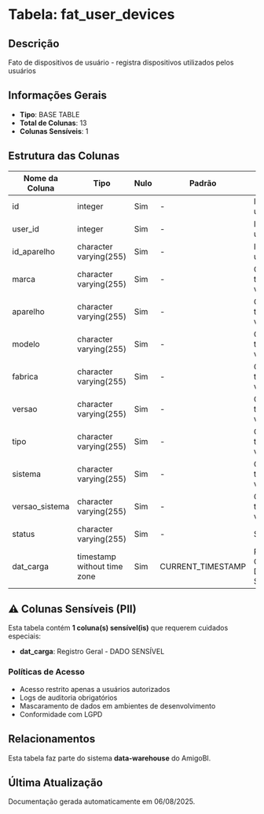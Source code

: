 # Tabela: fat_user_devices

## Descrição
Fato de dispositivos de usuário - registra dispositivos utilizados pelos usuários

## Informações Gerais
- **Tipo**: BASE TABLE
- **Total de Colunas**: 13
- **Colunas Sensíveis**: 1

## Estrutura das Colunas

| Nome da Coluna | Tipo | Nulo | Padrão | Descrição | Sensível |
|----------------|------|------|--------|-----------|----------|
| id | integer | Sim | - | Identificador único | Não |
| user_id | integer | Sim | - | Identificador único | Não |
| id_aparelho | character varying(255) | Sim | - | Identificador único | Não |
| marca | character varying(255) | Sim | - | Campo de texto variável | Não |
| aparelho | character varying(255) | Sim | - | Campo de texto variável | Não |
| modelo | character varying(255) | Sim | - | Campo de texto variável | Não |
| fabrica | character varying(255) | Sim | - | Campo de texto variável | Não |
| versao | character varying(255) | Sim | - | Campo de texto variável | Não |
| tipo | character varying(255) | Sim | - | Campo de texto variável | Não |
| sistema | character varying(255) | Sim | - | Campo de texto variável | Não |
| versao_sistema | character varying(255) | Sim | - | Campo de texto variável | Não |
| status | character varying(255) | Sim | - | Status atual | Não |
| dat_carga | timestamp without time zone | Sim | CURRENT_TIMESTAMP | Registro Geral - DADO SENSÍVEL | 🔒 Sim |

## ⚠️ Colunas Sensíveis (PII)

Esta tabela contém **1 coluna(s) sensível(is)** que requerem cuidados especiais:

- **dat_carga**: Registro Geral - DADO SENSÍVEL

### Políticas de Acesso
- Acesso restrito apenas a usuários autorizados
- Logs de auditoria obrigatórios
- Mascaramento de dados em ambientes de desenvolvimento
- Conformidade com LGPD

## Relacionamentos
Esta tabela faz parte do sistema **data-warehouse** do AmigoBI.

## Última Atualização
Documentação gerada automaticamente em 06/08/2025.
